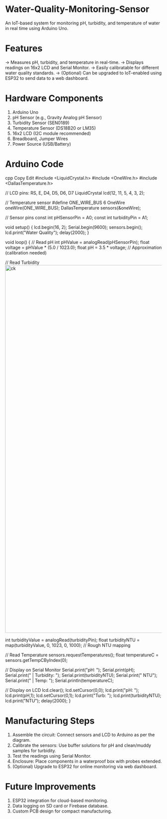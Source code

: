 # Water-Quality-Monitoring-Sensor

An IoT-based system for monitoring pH, turbidity, and temperature of water in real time using Arduino Uno.

# Features
-> Measures pH, turbidity, and temperature in real-time.
-> Displays readings on 16x2 LCD and Serial Monitor.
-> Easily calibratable for different water quality standards.
-> (Optional) Can be upgraded to IoT-enabled using ESP32 to send data to a web dashboard.

# Hardware Components
1. Arduino Uno
2. pH Sensor (e.g., Gravity Analog pH Sensor)
3. Turbidity Sensor (SEN0189)
4. Temperature Sensor (DS18B20 or LM35)
5. 16x2 LCD (I2C module recommended)
6. Breadboard, Jumper Wires
7. Power Source (USB/Battery)

# Arduino Code
cpp
Copy
Edit
#include <LiquidCrystal.h>
#include <OneWire.h>
#include <DallasTemperature.h>

// LCD pins: RS, E, D4, D5, D6, D7
LiquidCrystal lcd(12, 11, 5, 4, 3, 2);

// Temperature sensor
#define ONE_WIRE_BUS 6
OneWire oneWire(ONE_WIRE_BUS);
DallasTemperature sensors(&oneWire);

// Sensor pins
const int pHSensorPin = A0;
const int turbidityPin = A1;

void setup() {
  lcd.begin(16, 2);
  Serial.begin(9600);
  sensors.begin();
  lcd.print("Water Quality");
  delay(2000);
}

void loop() {
  // Read pH
  int pHValue = analogRead(pHSensorPin);
  float voltage = pHValue * (5.0 / 1023.0);
  float pH = 3.5 * voltage;  // Approximation (calibration needed)

  // Read Turbidity<img width="1580" height="1180" alt="ck" src="https://github.com/user-attachments/assets/5ed12a37-fad1-4f72-98e4-43a29be16324" />

  int turbidityValue = analogRead(turbidityPin);
  float turbidityNTU = map(turbidityValue, 0, 1023, 0, 1000);  // Rough NTU mapping

  // Read Temperature
  sensors.requestTemperatures();
  float temperatureC = sensors.getTempCByIndex(0);

  // Display on Serial Monitor
  Serial.print("pH: "); Serial.print(pH);
  Serial.print(" | Turbidity: "); Serial.print(turbidityNTU); Serial.print(" NTU");
  Serial.print(" | Temp: "); Serial.println(temperatureC);

  // Display on LCD
  lcd.clear();
  lcd.setCursor(0,0);
  lcd.print("pH: "); lcd.print(pH,1);
  lcd.setCursor(0,1);
  lcd.print("Turb: "); lcd.print(turbidityNTU); lcd.print("NTU");
  delay(2000);
}


# Manufacturing Steps
1. Assemble the circuit: Connect sensors and LCD to Arduino as per the diagram.
2. Calibrate the sensors: Use buffer solutions for pH and clean/muddy samples for turbidity.
3. Test the readings using Serial Monitor.
4. Enclosure: Place components in a waterproof box with probes extended.
5. (Optional) Upgrade to ESP32 for online monitoring via web dashboard.

# Future Improvements
1. ESP32 integration for cloud-based monitoring.
2. Data logging on SD card or Firebase database.
3. Custom PCB design for compact manufacturing.
